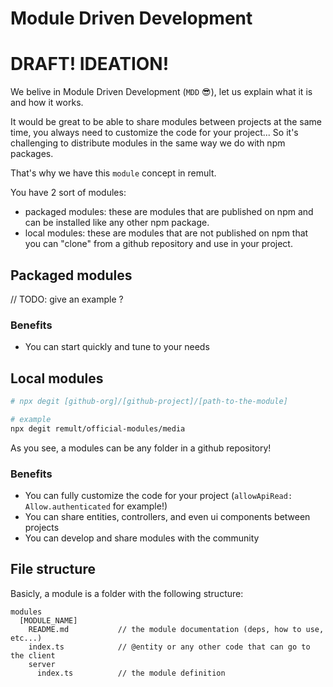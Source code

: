 # Module Driven Development

# DRAFT! IDEATION!

We belive in Module Driven Development (`MDD` 😎), let us explain what it is and how it works.

It would be great to be able to share modules between projects at the same time, you always need to customize the code for your project... So it's challenging to distribute modules in the same way we do with npm packages.

That's why we have this `module` concept in remult.

You have 2 sort of modules:

- packaged modules: these are modules that are published on npm and can be installed like any other npm package.
- local modules: these are modules that are not published on npm that you can "clone" from a github repository and use in your project.

## Packaged modules

// TODO: give an example ?

### Benefits

- You can start quickly and tune to your needs

## Local modules

```bash
# npx degit [github-org]/[github-project]/[path-to-the-module]

# example
npx degit remult/official-modules/media
```

As you see, a modules can be any folder in a github repository!

### Benefits

- You can fully customize the code for your project (`allowApiRead: Allow.authenticated` for example!)
- You can share entities, controllers, and even ui components between projects
- You can develop and share modules with the community

## File structure

Basicly, a module is a folder with the following structure:

```
modules
  [MODULE_NAME]
    README.md           // the module documentation (deps, how to use, etc...)
    index.ts            // @entity or any other code that can go to the client
    server
      index.ts          // the module definition
```
